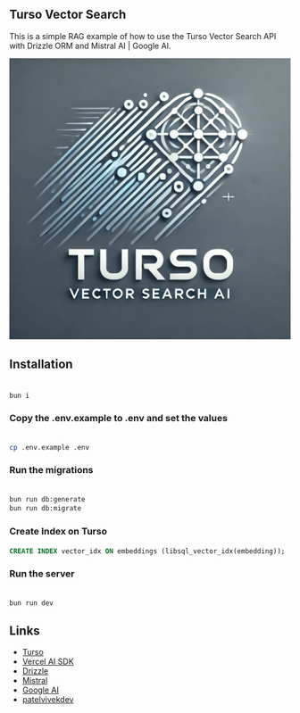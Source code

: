 ## Turso Vector Search

This is a simple RAG example of how to use the Turso Vector Search API with Drizzle ORM and Mistral AI | Google AI.

![Turso](./public/turso-vector-search.webp)

## Installation

```bash

bun i
```

### Copy the .env.example to .env and set the values

```bash

cp .env.example .env
```

### Run the migrations

```bash

bun run db:generate
bun run db:migrate
```

### Create Index on Turso

```sql
CREATE INDEX vector_idx ON embeddings (libsql_vector_idx(embedding));
```

### Run the server

```bash

bun run dev
```

## Links

- [Turso](https://turso.tech/)
- [Vercel AI SDK](https://sdk.vercel.ai/)
- [Drizzle](https://orm.drizzle.team/)
- [Mistral](https://docs.mistral.ai/)
- [Google AI](https://ai.google.com/)
- [patelvivekdev](https://patelvivek.dev/)
